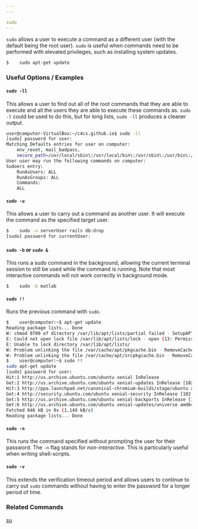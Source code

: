 ```yaml
---
---

sudo
---
```


`sudo` allows a user to execute a command as a different user (with the default being the root user). `sudo` is useful when commands need to be performed with elevated privileges, such as installing system updates.

~~~ bash
$    sudo apt-get update
~~~

<!--more-->

### Useful Options / Examples

#### `sudo -ll`

This allows a user to find out all of the root commands that they are able to execute and all the users they are able to execute these commands as. `sudo -l` could be used to do this, but for long lists, `sudo -ll` produces a cleaner output.

~~~ bash
user@computer-VirtualBox:~/c4cs.github.io$ sudo -ll
[sudo] password for user: 
Matching Defaults entries for user on computer:
    env_reset, mail_badpass,
    secure_path=/usr/local/sbin\:/usr/local/bin\:/usr/sbin\:/usr/bin\:/sbin\:/bin\:/snap/bin
User user may run the following commands on computer:
Sudoers entry:
    RunAsUsers: ALL
    RunAsGroups: ALL
    Commands:
	ALL
~~~

#### `sudo -u`

This allows a user to carry out a command as another user. It will execute the command as the specified target user.

~~~bash
$    sudo -u serverUser rails db:drop
[sudo] password for currentUser:
~~~

#### `sudo -b` or `sudo &`

This runs a sudo command in the background, allowing the current terminal session to still be used while the command is running. Note that most interactive commands will not work correctly in background mode.

~~~bash
$    sudo -b matlab
~~~

#### `sudo !!`

Runs the previous command with `sudo`.

~~~bash
$    user@computer:~$ apt-get update
Reading package lists... Done
W: chmod 0700 of directory /var/lib/apt/lists/partial failed - SetupAPTPartialDirectory (1: Operation not permitted)
E: Could not open lock file /var/lib/apt/lists/lock - open (13: Permission denied)
E: Unable to lock directory /var/lib/apt/lists/
W: Problem unlinking the file /var/cache/apt/pkgcache.bin - RemoveCaches (13: Permission denied)
W: Problem unlinking the file /var/cache/apt/srcpkgcache.bin - RemoveCaches (13: Permission denied)
$    user@computer:~$ sudo !!
sudo apt-get update
[sudo] password for user: 
Hit:1 http://us.archive.ubuntu.com/ubuntu xenial InRelease
Get:2 http://us.archive.ubuntu.com/ubuntu xenial-updates InRelease [102 kB]    
Hit:3 http://ppa.launchpad.net/canonical-chromium-builds/stage/ubuntu xenial InRelease
Get:4 http://security.ubuntu.com/ubuntu xenial-security InRelease [102 kB]     
Get:5 http://us.archive.ubuntu.com/ubuntu xenial-backports InRelease [102 kB]  
Get:6 http://us.archive.ubuntu.com/ubuntu xenial-updates/universe amd64 Packages [540 kB]
Fetched 846 kB in 0s (1,149 kB/s)                                              
Reading package lists... Done
~~~

#### `sudo -n`

This runs the command specified without prompting the user for their password. The `-n` flag stands for _non-interactive_. This is particularly useful when writing shell-scripts.

#### `sudo -v`

This extends the verification timeout period and allows users to continue to carry out `sudo` commands without having to enter the password for a longer period of time.

### Related Commands

[su](../commands/su)
